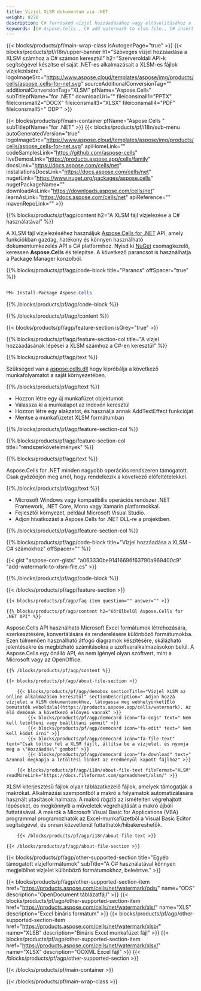 ```yaml
---
title: Vízjel XLSM dokumentum via .NET
weight: 8270
description: C# forráskód vízjel hozzáadásához vagy eltávolításához a .NET Framework, .NET Core, Mono vagy Xamarin Platforms XLSM fájlhoz.
keywords: [C# Aspose.Cells., C# add watermark to xlsm file., C# insert watermark to xlsm file., C# create watermark in xlsm file., remove watermark from xlsm file using C#., C# operate watermark in xlsm file., C# access watermark in xlsm file]
---
```

{{< blocks/products/pf/main-wrap-class isAutogenPage="true" >}}
{{< blocks/products/pf/i18n/upper-banner h1="Szöveges vízjel hozzáadása a XLSM számhoz a C# számon keresztül" h2="Szerveroldali API-k segítségével készítse el saját .NET-es alkalmazásait a XLSM-es fájlok vízjelezésére." logoImageSrc="https://www.aspose.cloud/templates/aspose/img/products/cells/aspose_cells-for-net.svg" sourceAdditionalConversionTag="" additionalConversionTag="XLSM" pfName="Aspose.Cells" subTitlepfName="for .NET" downloadUrl="" fileiconsmall1="PPTX" fileiconsmall2="DOCX" fileiconsmall3="XLSX" fileiconsmall4="PDF" fileiconsmall5=" ODP " >}}

{{< blocks/products/pf/main-container pfName="Aspose.Cells " subTitlepfName="for .NET" >}}
{{< blocks/products/pf/i18n/sub-menu autoGeneratedVersion="true" logoImageSrc="https://www.aspose.cloud/templates/aspose/img/products/cells/aspose_cells-for-net.svg" apiHomeLink="" codeSamplesLink="https://github.com/aspose-cells" liveDemosLink="https://products.aspose.app/cells/family" docsLink="https://docs.aspose.com/cells/net" installationsDocsLink="https://docs.aspose.com/cells/net" nugetLink="https://www.nuget.org/packages/aspose.cells" nugetPackageName="" downloadAsLink="https://downloads.aspose.com/cells/net" learnAsLink="https://docs.aspose.com/cells/net" apiReference="" mavenRepoLink="" >}}

{{% blocks/products/pf/agp/content h2="A XLSM fájl vízjelezése a C# használatával" %}}

 A XLSM fájl vízjelezéséhez használjuk
 [Aspose.Cells for .NET](https://products.aspose.com/cells/net) 
 API, amely funkciókban gazdag, hatékony és könnyen használható dokumentumkezelés API a C# platformhoz. Nyisd ki
 [NuGet](https://www.nuget.org/packages/aspose.cells) 
 csomagkezelő, keressen
 **Aspose.Cells** 
 és telepítse. A következő parancsot is használhatja a Package Manager konzolból.

{{% blocks/products/pf/agp/code-block title="Parancs" offSpacer="true" %}}

```cs

PM> Install-Package Aspose.Cells

```

{{% /blocks/products/pf/agp/code-block %}}

{{% /blocks/products/pf/agp/content %}}

{{< blocks/products/pf/agp/feature-section isGrey="true" >}}

{{% blocks/products/pf/agp/feature-section-col title="A vízjel hozzáadásának lépései a XLSM számhoz a C#-en keresztül" %}}

{{% blocks/products/pf/agp/text %}}

 Szükséged van a
 [aspose.cells.dll](https://downloads.aspose.com/cells/net) 
 hogy kipróbálja a következő munkafolyamatot a saját környezetében.

{{% /blocks/products/pf/agp/text %}}

+ Hozzon létre egy új munkafüzet objektumot
+ Válassza ki a munkalapot az indexén keresztül
+ Hozzon létre egy alakzatot, és használja annak AddTextEffect funkcióját
+ Mentse a munkafüzetet XLSM formátumban

{{% /blocks/products/pf/agp/feature-section-col %}}

{{% blocks/products/pf/agp/feature-section-col title="rendszerkövetelmények" %}}

{{% blocks/products/pf/agp/text %}}

 Aspose.Cells for .NET minden nagyobb operációs rendszeren támogatott. Csak győződjön meg arról, hogy rendelkezik a következő előfeltételekkel.

{{% /blocks/products/pf/agp/text %}}

- Microsoft Windows vagy kompatibilis operációs rendszer .NET Framework, .NET Core, Mono vagy Xamarin platformokkal.
-  Fejlesztői környezet, például Microsoft Visual Studio.
-  Adjon hivatkozást a Aspose.Cells for .NET DLL-re a projektben.

{{% /blocks/products/pf/agp/feature-section-col %}}

{{% blocks/products/pf/agp/code-block title="Vízjel hozzáadása a XLSM - C# számokhoz" offSpacer="" %}}

{{< gist "aspose-com-gists" "a063330be91416696f63790a969400c9" "add-watermark-to-xlsm-file.cs" >}}

{{% /blocks/products/pf/agp/code-block %}}

{{< /blocks/products/pf/agp/feature-section >}}

    {{< blocks/products/pf/agp/faq-item question="" answer="" >}}
 

<!-- aboutfile Starts -->

    {{% blocks/products/pf/agp/content h2="Körülbelül Aspose.Cells for .NET API" %}}

 Aspose.Cells API használható Microsoft Excel formátumok létrehozására, szerkesztésére, konvertálására és renderelésére különböző formátumokba. Ezen túlmenően használható átfogó diagramok készítésére, skálázható jelentésekre és megbízható számításokra a szoftveralkalmazásokon belül. A Aspose.Cells egy önálló API, és nem igényel olyan szoftvert, mint a Microsoft vagy az OpenOffice.



    {{% /blocks/products/pf/agp/content %}}

    {{< blocks/products/pf/agp/about-file-section >}}

        {{< blocks/products/pf/agp/demobox sectionTitle="Vízjel XLSM az online alkalmazáson keresztül" sectionDescription=" Adjon hozzá vízjelet a XLSM dokumentumokhoz, látogassa meg webhelyünket[Élő bemutatók weboldala](https://products.aspose.app/cells/watermark). Az élő demónak a következő előnyei vannak" >}}
            {{< blocks/products/pf/agp/democard icon="fa-cogs" text=" Nem kell letölteni vagy beállítani semmit" >}}
            {{< blocks/products/pf/agp/democard icon="fa-edit" text=" Nem kell kódot írni" >}}
            {{< blocks/products/pf/agp/democard icon="fa-file-text" text="Csak töltse fel a XLSM fájlt, állítsa be a vízjelet, és nyomja meg a \"Hozzáadás\" gombot" >}}
            {{< blocks/products/pf/agp/democard icon="fa-download" text=" Azonnal megkapja a letöltési linket az eredményül kapott fájlhoz" >}}

        {{< blocks/products/pf/agp/i18n/about-file-text fileFormat="XLSM" readMoreLink="https://docs.fileformat.com/spreadsheet/xlsm/" >}}
XLSM kiterjesztésű fájlok olyan táblázatkezelő fájlok, amelyek támogatják a makrókat. Alkalmazási szempontból a makró a folyamatok automatizálására használt utasítások halmaza. A makró rögzíti az ismételten végrehajtott lépéseket, és megkönnyíti a műveletek végrehajtását a makró újbóli futtatásával. A makrók a Microsoft Visual Basic for Applications (VBA) programmal programozhatók az Excel-munkafüzetből a Visual Basic Editor segítségével, és onnan közvetlenül futtathatók/hibakereshetők.

        {{< /blocks/products/pf/agp/i18n/about-file-text >}}

    {{< /blocks/products/pf/agp/about-file-section >}}

<!-- aboutfile Ends -->

{{< blocks/products/pf/agp/other-supported-section title="Egyéb támogatott vízjelformátumok" subTitle="A C# használatával könnyen megjelölhet vízjelet különböző formátumokhoz, beleértve." >}}

{{< blocks/products/pf/agp/other-supported-section-item href="https://products.aspose.com/cells/net/watermark/ods/" name="ODS" description="OpenDocument táblázatfájl" >}}
{{< blocks/products/pf/agp/other-supported-section-item href="https://products.aspose.com/cells/net/watermark/xls/" name="XLS" description="Excel bináris formátum" >}}
{{< blocks/products/pf/agp/other-supported-section-item href="https://products.aspose.com/cells/net/watermark/xlsb/" name="XLSB" description="Bináris Excel munkafüzet fájl" >}}
{{< blocks/products/pf/agp/other-supported-section-item href="https://products.aspose.com/cells/net/watermark/xlsx/" name="XLSX" description="OOXML Excel fájl" >}}
{{< /blocks/products/pf/agp/other-supported-section >}}

{{< /blocks/products/pf/main-container >}}
    
{{< /blocks/products/pf/main-wrap-class >}}
